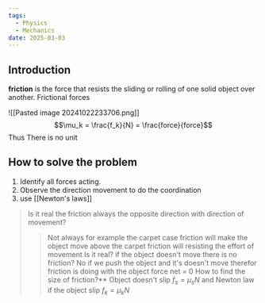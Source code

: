 ```yaml
---
tags:
  - Physics
  - Mechanics
date: 2025-03-03
---
```

## Introduction 
**friction** is the force that resists the sliding or rolling of one solid object over another. Frictional forces

![[Pasted image 20241022233706.png]]
$$\mu_k = \frac{f_k}{N} = \frac{force}{force}$$
Thus There is no unit
## How to solve the problem
1. Identify all forces acting.
2. Observe the direction movement to do the coordination
3. use [[Newton's laws]]

>Is it real the friction always the opposite direction with direction of movement?
>>Not always for example the carpet case friction will make the object move above the carpet friction will resisting the effort of movement 
>Is it real? if the object doesn't move there is no friction?
>>No if we push the object and it's doesn't move therefor friction is doing with the object force net = 0
>How to find the size of friction?**
>>Object doesn't slip $f_{s} = \mu_{s} N$ and Newton law if the object slip $f_{k} = \mu_{k} N$